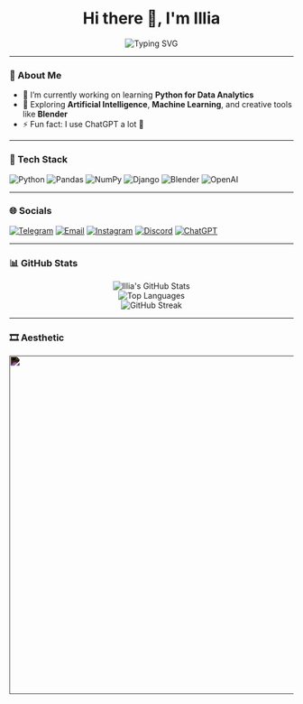 <h1 align="center">Hi there 👋, I'm Illia</h1>

<p align="center">
  <img src="https://readme-typing-svg.herokuapp.com?font=Fira+Code&duration=3000&pause=1000&color=58A6FF&center=true&vCenter=true&width=600&lines=Python+developer;Data+Science+enthusiast;Numpy+%7C+Pandas+%7C+Django+%7C+OpenAI;Blender+%7C+AI+learning+path" alt="Typing SVG" />
</p>

---

### 🧠 About Me

- 🔭 I’m currently working on learning **Python for Data Analytics**
- 🌱 Exploring **Artificial Intelligence**, **Machine Learning**, and creative tools like **Blender**
- ⚡ Fun fact: I use ChatGPT a lot 🤖

---

### 🧰 Tech Stack

![Python](https://img.shields.io/badge/Python-3670A0?style=for-the-badge&logo=python&logoColor=ffdd54)
![Pandas](https://img.shields.io/badge/Pandas-150458?style=for-the-badge&logo=pandas&logoColor=white)
![NumPy](https://img.shields.io/badge/Numpy-013243?style=for-the-badge&logo=numpy&logoColor=white)
![Django](https://img.shields.io/badge/Django-092E20?style=for-the-badge&logo=django&logoColor=white)
![Blender](https://img.shields.io/badge/Blender-F5792A?style=for-the-badge&logo=blender&logoColor=white)
![OpenAI](https://img.shields.io/badge/OpenAI-412991?style=for-the-badge&logo=openai&logoColor=white)

---

### 🌐 Socials

[![Telegram](https://img.shields.io/badge/Telegram-2CA5E0?style=for-the-badge&logo=telegram&logoColor=white)](https://t.me/your_username_here)
[![Email](https://img.shields.io/badge/Email-D14836?style=for-the-badge&logo=gmail&logoColor=white)](mailto:your_email_here@gmail.com)
[![Instagram](https://img.shields.io/badge/Instagram-E4405F?style=for-the-badge&logo=instagram&logoColor=white)](https://instagram.com/your_username_here)
[![Discord](https://img.shields.io/badge/Discord-5865F2?style=for-the-badge&logo=discord&logoColor=white)](https://discord.com/users/your_username_here)
[![ChatGPT](https://img.shields.io/badge/ChatGPT-00A67E?style=for-the-badge&logo=openai&logoColor=white)](https://chat.openai.com/)

---

### 📊 GitHub Stats

<div align="center">
  <img src="https://github-readme-stats.vercel.app/api?username=your-github-username&show_icons=true&theme=radical" alt="Illia's GitHub Stats" />
  <br/>
  <img src="https://github-readme-stats.vercel.app/api/top-langs/?username=your-github-username&layout=compact&theme=radical" alt="Top Languages" />
  <br/>
  <img src="https://github-readme-streak-stats.herokuapp.com/?user=your-github-username&theme=radical" alt="GitHub Streak" />
</div>

---

### 🎞️ Aesthetic

<p align="center">
  <img src="https://media.giphy.com/media/qgQUggAC3Pfv687qPC/giphy.gif" width="600" style="filter: invert(1);" />
</p>
